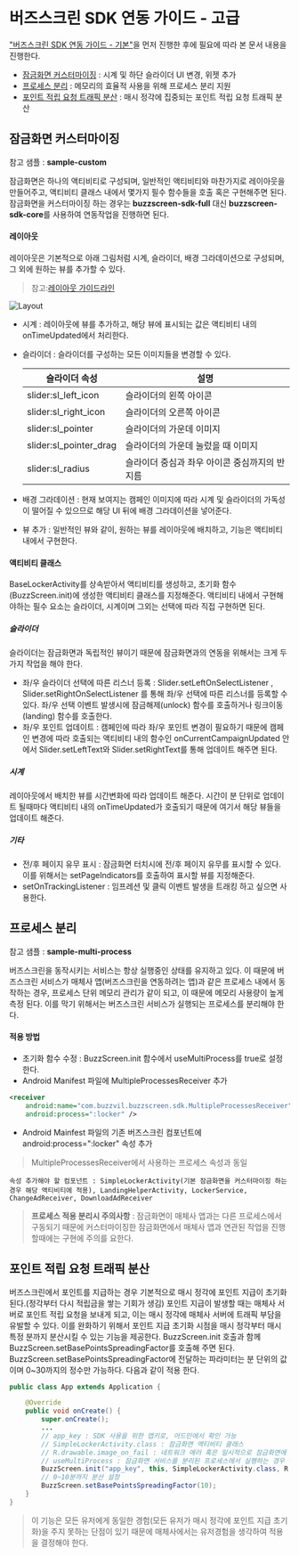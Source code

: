 # 버즈스크린 SDK 연동 가이드 - 고급
["버즈스크린 SDK 연동 가이드 - 기본"](https://github.com/Buzzvil/buzzscreen-sdk-publisher#버즈스크린-sdk-연동-가이드---기본)을 먼저 진행한 후에 필요에 따라 본 문서 내용을 진행한다.
- [잠금화면 커스터마이징](https://github.com/Buzzvil/buzzscreen-sdk-publisher/blob/master/ADVANCED-USAGE.md#잠금화면-커스터마이징) : 시계 및 하단 슬라이더 UI 변경, 위젯 추가
- [프로세스 분리](https://github.com/Buzzvil/buzzscreen-sdk-publisher/blob/master/ADVANCED-USAGE.md#프로세스-분리) : 메모리의 효율적 사용을 위해 프로세스 분리 지원
- [포인트 적립 요청 트래픽 분산](https://github.com/Buzzvil/buzzscreen-sdk-publisher/blob/master/ADVANCED-USAGE.md#포인트-적립-요청-트래픽-분산) : 매시 정각에 집중되는 포인트 적립 요청 트래픽 분산

## 잠금화면 커스터마이징
참고 샘플 : **sample-custom**

잠금화면은 하나의 액티비티로 구성되며, 일반적인 액티비티와 마찬가지로 레이아웃을 만들어주고, 액티비티 클래스 내에서 몇가지 필수 함수들을 호출 혹은 구현해주면 된다. 잠금화면을 커스터마이징 하는 경우는 **buzzscreen-sdk-full** 대신 **buzzscreen-sdk-core**를 사용하여 연동작업을 진행하면 된다.

#### 레이아웃
레이아웃은 기본적으로 아래 그림처럼 시계, 슬라이더, 배경 그라데이션으로 구성되며, 그 외에 원하는 뷰를 추가할 수 있다.
>참고:[레이아웃 가이드라인](https://drive.google.com/a/buzzvil.com/file/d/0B4bLqCqPIOIaZ1ZkS0tSczIya2M/view)

![Layout](https://github.com/Buzzvil/buzzscreen-sdk-publisher/blob/master/layout.jpg)

- 시계 : 레이아웃에 뷰를 추가하고, 해당 뷰에 표시되는 값은 액티비티 내의 onTimeUpdated에서 처리한다.
- 슬라이더 : 슬라이더를 구성하는 모든 이미지들을 변경할 수 있다.

    |슬라이더 속성|설명|
    |--------|--------|
    |slider:sl_left_icon|슬라이더의 왼쪽 아이콘|
    |slider:sl_right_icon|슬라이더의 오른쪽 아이콘|
    |slider:sl_pointer|슬라이더의 가운데 이미지|
    |slider:sl_pointer_drag|슬라이더의 가운데 눌렀을 때 이미지|
    |slider:sl_radius|슬라이더 중심과 좌우 아이콘 중심까지의 반지름|

- 배경 그라데이션 : 현재 보여지는 캠페인 이미지에 따라 시계 및 슬라이더의 가독성이 떨어질 수 있으므로 해당 UI 뒤에 배경 그라데이션을 넣어준다.
- 뷰 추가 : 일반적인 뷰와 같이, 원하는 뷰를 레이아웃에 배치하고, 기능은 액티비티 내에서 구현한다.

#### 액티비티 클래스
BaseLockerActivity를 상속받아서 액티비티를 생성하고, 초기화 함수(BuzzScreen.init)에 생성한 액티비티 클래스를 지정해준다. 액티비티 내에서 구현해야하는 필수 요소는 슬라이더, 시계이며 그외는 선택에 따라 직접 구현하면 된다.

##### 슬라이더
슬라이더는 잠금화면과 독립적인 뷰이기 때문에 잠금화면과의 연동을 위해서는 크게 두가지 작업을 해야 한다.
- 좌/우 슬라이더 선택에 따른 리스너 등록 : Slider.setLeftOnSelectListener , Slider.setRightOnSelectListener 를 통해 좌/우 선택에 따른 리스너를 등록할 수 있다. 좌/우 선택 이벤트 발생시에 잠금해제(unlock) 함수를 호출하거나 링크이동(landing) 함수를 호출한다.
- 좌/우 포인트 업데이트 : 캠페인에 따라 좌/우 포인트 변경이 필요하기 때문에 캠페인 변경에 따라 호출되는 액티비티 내의 함수인 onCurrentCampaignUpdated 안에서 Slider.setLeftText와 Slider.setRightText를 통해 업데이트 해주면 된다.

##### 시계
레이아웃에서 배치한 뷰를 시간변화에 따라 업데이트 해준다. 시간이 분 단위로 업데이트 될때마다 액티비티 내의 onTimeUpdated가 호출되기 때문에 여기서 해당 뷰들을 업데이트 해준다.

##### 기타
- 전/후 페이지 유무 표시 : 잠금화면 터치시에 전/후 페이지 유무를 표시할 수 있다. 이를 위해서는  setPageIndicators를 호출하여 표시할 뷰를 지정해준다.
- setOnTrackingListener : 임프레션 및 클릭 이벤트 발생을 트래킹 하고 싶으면 사용한다.

## 프로세스 분리
참고 샘플 : **sample-multi-process**

버즈스크린을 동작시키는 서비스는 항상 실행중인 상태를 유지하고 있다. 이 때문에 버즈스크린 서비스가 매체사 앱(버즈스크린을 연동하려는 앱)과 같은 프로세스 내에서 동작하는 경우, 프로세스 단위 메모리 관리가 같이 되고, 이 때문에 메모리 사용량이 높게 측정 된다. 이를 막기 위해서는 버즈스크린 서비스가 실행되는 프로세스를 분리해야 한다.

#### 적용 방법
- 초기화 함수 수정 : BuzzScreen.init 함수에서 useMultiProcess를 true로 설정한다.
- Android Manifest 파일에 MultipleProcessesReceiver 추가
```Xml
<receiver
    android:name="com.buzzvil.buzzscreen.sdk.MultipleProcessesReceiver"
    android:process=":locker" />
```

- Android Mainfest 파일의 기존 버즈스크린 컴포넌트에 android:process=":locker" 속성 추가
>MultipleProcessesReceiver에서 사용하는 프로세스 속성과 동일

    속성 추가해야 할 컴포넌트 : SimpleLockerActivity(기본 잠금화면을 커스터마이징 하는경우 해당 액티비티에 적용), LandingHelperActivity, LockerService, ChangeAdReceiver, DownloadAdReceiver


> **프로세스 적용 분리시 주의사항** : 잠금화면이 매체사 앱과는 다른 프로세스에서 구동되기 때문에 커스터마이징한 잠금화면에서 매체사 앱과 연관된 작업을 진행할때에는 구현에 주의를 요한다.

## 포인트 적립 요청 트래픽 분산
버즈스크린에서 포인트를 지급하는 경우 기본적으로 매시 정각에 포인트 지급이 초기화된다.(정각부터 다시 적립금을 쌓는 기회가 생김) 포인트 지급이 발생할 때는 매체사 서버로 포인트 적립 요청을 보내게 되고, 이는 매시 정각에 매체사 서버에 트래픽 부담을 유발할 수 있다. 이를 완화하기 위해서 포인트 지급 초기화 시점을 매시 정각부터 매시 특정 분까지 분산시킬 수 있는 기능을 제공한다. BuzzScreen.init 호출과 함께 BuzzScreen.setBasePointsSpreadingFactor를 호출해 주면 된다. BuzzScreen.setBasePointsSpreadingFactor에 전달하는 파라미터는 분 단위의 값이며 0~30까지의 정수만 가능하다. 다음과 같이 적용 한다.
```Java
public class App extends Application {

    @Override
    public void onCreate() {
        super.onCreate();
        ...
        // app_key : SDK 사용을 위한 앱키로, 어드민에서 확인 가능
        // SimpleLockerActivity.class : 잠금화면 액티비티 클래스
        // R.drawable.image_on_fail : 네트워크 에러 혹은 일시적으로 잠금화면에 보여줄 캠페인이 없을 경우 보여주게 되는 이미지.
        // useMultiProcess : 잠금화면 서비스를 분리된 프로세스에서 실행하는 경우 true, 사용하지 않으면 false
        BuzzScreen.init("app_key", this, SimpleLockerActivity.class, R.drawable.image_on_fail, false);
        // 0~10분까지 분산 설정
        BuzzScreen.setBasePointsSpreadingFactor(10);
    }
}
```
> 이 기능은 모든 유저에게 동일한 경험(모든 유저가 매시 정각에 포인트 지급 초기화)을 주지 못하는 단점이 있기 때문에 매체사에서는 유저경험을 생각하여 적용을 결정해야 한다.
